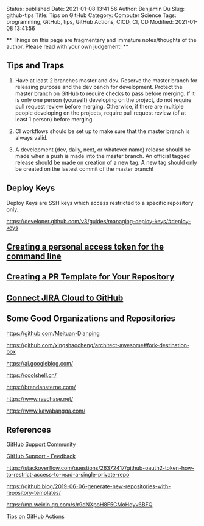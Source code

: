 Status: published
Date: 2021-01-08 13:41:56
Author: Benjamin Du
Slug: github-tips
Title: Tips on GitHub
Category: Computer Science
Tags: programming, GitHub, tips, GitHub Actions, CICD, CI, CD
Modified: 2021-01-08 13:41:56

**
Things on this page are fragmentary and immature notes/thoughts of the author.
Please read with your own judgement!
**

## Tips and Traps

1. Have at least 2 branches master and dev.
    Reserve the master branch for releasing purpose 
    and the dev banch for development.
    Protect the master branch on GitHub to require checks to pass before merging. 
    If it is only one person (yourself) developing on the project,
    do not require pull request review before merging. 
    Otherwise, if there are multiple people developing on the projects, 
    require pull request review (of at least 1 person) before merging.

2. CI workflows should be set up to make sure that the master branch is always valid.

3. A development (dev, daily, next, or whatever name) release should be made 
    when a push is made into the master branch. 
    An official tagged release should be made on creation of a new tag.
    A new tag should only be created on the lastest commit of the master branch!

## Deploy Keys

Deploy Keys are SSH keys which access restricted to a specific repository only.

https://developer.github.com/v3/guides/managing-deploy-keys/#deploy-keys

## [Creating a personal access token for the command line](https://help.github.com/en/github/authenticating-to-github/creating-a-personal-access-token-for-the-command-line)

## [Creating a PR Template for Your Repository](https://docs.github.com/en/github/building-a-strong-community/creating-a-pull-request-template-for-your-repository)

## [Connect JIRA Cloud to GitHub](https://confluence.atlassian.com/adminjiracloud/connect-jira-cloud-to-github-814188429.html)

## Some Good Organizations and Repositories

https://github.com/Meituan-Dianping

https://github.com/xingshaocheng/architect-awesome#fork-destination-box

https://ai.googleblog.com/

https://coolshell.cn/

https://brendansterne.com/

https://www.raychase.net/

https://www.kawabangga.com/

## References

[GitHub Support Community](https://github.community/)

[GitHub Support - Feedback](https://support.github.com/contact/feedback)

https://stackoverflow.com/questions/26372417/github-oauth2-token-how-to-restrict-access-to-read-a-single-private-repo


https://github.blog/2019-06-06-generate-new-repositories-with-repository-templates/

https://mp.weixin.qq.com/s/r9dNXpoH8F5CMoHdyv6BFQ

[Tips on GitHub Actions](http://www.legendu.net/misc/blog/tips-on-github-actions)

